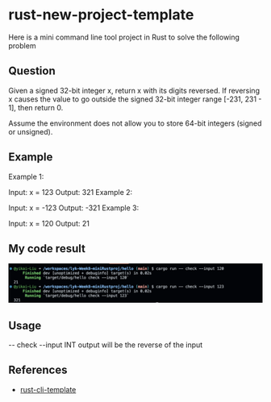 # rust-new-project-template
Here is a mini command line tool project in Rust to solve the following problem

## Question
Given a signed 32-bit integer x, return x with its digits reversed. If reversing x causes the value to go outside the signed 32-bit integer range [-231, 231 - 1], then return 0.

Assume the environment does not allow you to store 64-bit integers (signed or unsigned).


## Example
Example 1:

Input: x = 123
Output: 321
Example 2:

Input: x = -123
Output: -321
Example 3:

Input: x = 120
Output: 21

## My code result
![Code Result](https://github.com/nogibjj/lyk-Week8-miniRustproj/blob/main/Week8mini.png)




## Usage
-- check --input INT
output will be the reverse of the input

## References

* [rust-cli-template](https://github.com/kbknapp/rust-cli-template)
